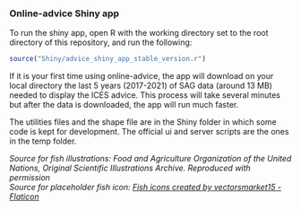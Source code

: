 ### Online-advice Shiny app

To run the shiny app, open R with the working directory set to the root directory of this repository, and run the following:

```r
source("Shiny/advice_shiny_app_stable_version.r")
```

If it is your first time using online-advice, the app will download on your local directory the last 5 years (2017-2021) of SAG data (around 13 MB) needed to display the ICES advice. This process will take several minutes but after the data is downloaded, the app will run much faster.

The utilities files and the shape file are in the Shiny folder in which some code is kept for development.
The official ui and server scripts are the ones in the temp folder.

<i>Source for fish illustrations: Food and Agriculture Organization of the United Nations, Original Scientific Illustrations Archive. Reproduced with permission <br/>
Source for placeholder fish icon: <a href="https://www.flaticon.com/free-icons/fish" title="fish icons">Fish icons created by vectorsmarket15 - Flaticon</a><i/>
